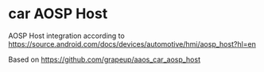 # car AOSP Host
AOSP Host integration according to https://source.android.com/docs/devices/automotive/hmi/aosp_host?hl=en

Based on https://github.com/grapeup/aaos_car_aosp_host
